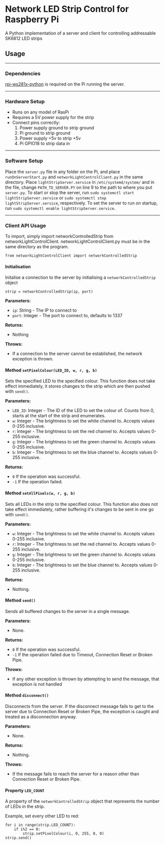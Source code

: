 # Network LED Strip Control for Raspberry Pi

A Python implementation of a server and client for controlling addressable SK6812 LED strips

## Usage

---

### Dependencies

[rpi-ws281x-python](https://github.com/rpi-ws281x/rpi-ws281x-python) is required on the Pi running the server.

---

### Hardware Setup

- Runs on any model of RasPi
- Requires a 5V power supply for the strip
- Connect pins correctly:
    1. Power supply ground to strip ground
    2. Pi ground to strip ground
    3. Power supply +5v to strip +5v
    4. Pi GPIO18 to strip data in

---

### Software Setup

Place the `server.py` file in any folder on the Pi, and place `runOnServerStart.py` and `networkLightControlClient.py` in the same directory. Place `lightStripServer.service` in `/etc/systemd/system/` and in the file, change `PATH_TO_SERVER.PY` on line 9 to the path to where you put `server.py`. To start or stop the server, run `sudo systemctl start lightStripServer.service` or `sudo systemctl stop lightStripServer.service`, respectively. To set the server to run on startup, run `sudo systemctl enable lightStripServer.service`.

---

### Client API Usage

To import, simply import networkControlledStrip from networkLightControlClient. networkLightControlClient.py must be in the same directory as the program.

`from networkLightControlClient import networkControlledStrip`

#### Initialisation

Initalise a connection to the server by initialising a `networkControlledStrip` object

`strip = networkControlledStrip(ip, port)`

**Parameters:**

- `ip`: String - The IP to connect to
- `port`: Integer - The port to connect to, defaults to 1337

**Returns:**

- Nothing

**Throws:**

- If a connection to the server cannot be established, the network exception is thrown.

#### Method `setPixelColour(LED_ID, w, r, g, b)`

Sets the specified LED to the specified colour. This function does not take effect immediately, it stores changes to the strip which are then pushed with `send()`.

**Parameters:**

- `LED_ID`: Integer - The ID of the LED to set the colour of. Counts from 0, starts at the start of the strip and enumerates.
- `w`: Integer - The brightness to set the white channel to. Accepts values 0-255 inclusive.
- `r`: Integer - The brightness to set the red channel to. Accepts values 0-255 inclusive.
- `g`: Integer - The brightness to set the green channel to. Accepts values 0-255 inclusive.
- `b`: Integer - The brightness to set the blue channel to. Accepts values 0-255 inclusive.

**Returns:**

- `0` If the operation was successful.
- `-1` If the operation failed.

#### Method `setAllPixels(w, r, g, b)`

Sets all LEDs in the strip to the specified colour. This function also does not take effect immediately, rather buffering it's changes to be sent in one go with `send()`.

**Parameters:**

- `w`: Integer - The brightness to set the white channel to. Accepts values 0-255 inclusive.
- `r`: Integer - The brightness to set the red channel to. Accepts values 0-255 inclusive.
- `g`: Integer - The brightness to set the green channel to. Accepts values 0-255 inclusive.
- `b`: Integer - The brightness to set the blue channel to. Accepts values 0-255 inclusive.

**Returns:**

- Nothing.

#### Method `send()`

Sends all buffered changes to the server in a single message.

**Parameters:**

- None.

**Returns:**

- `0` If the operation was successful.
- `-1` If the operation failed due to Timeout, Connection Reset or Broken Pipe.

**Throws:**

- If any other exception is thrown by attempting to send the message, that exception is not handled

#### Method `disconnect()`

Disconnects from the server. If the disconnect message fails to get to the server due to Connection Reset or Broken Pipe, the exception is caught and treated as a disconnection anyway.

**Parameters:**

- None.

**Returns:**

- Nothing.

**Throws:**

- If the message fails to reach the server for a reason other than Connection Reset or Broken Pipe.

#### Property `LED_COUNT`

A property of the `networkControlledStrip` object that represents the number of LEDs in the strip.

Example, set every other LED to red:

    for i in range(strip.LED_COUNT):
        if i%2 == 0:
            strip.setPixelColour(i, 0, 255, 0, 0)
    strip.send()